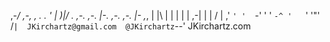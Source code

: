 ,-_/ ,-, ,           .           .
'  |  )|/  . ,-. ,-. |-. ,-. ,-. |- ,_,
   |   |\  | |   |   | | ,-| |   |   /
   |  ,' ` ' '   `-' ' ' `-^ '   `' '"'
/` |  JKirchartz@gmail.com  @JKirchartz
`--'  JKirchartz.com

